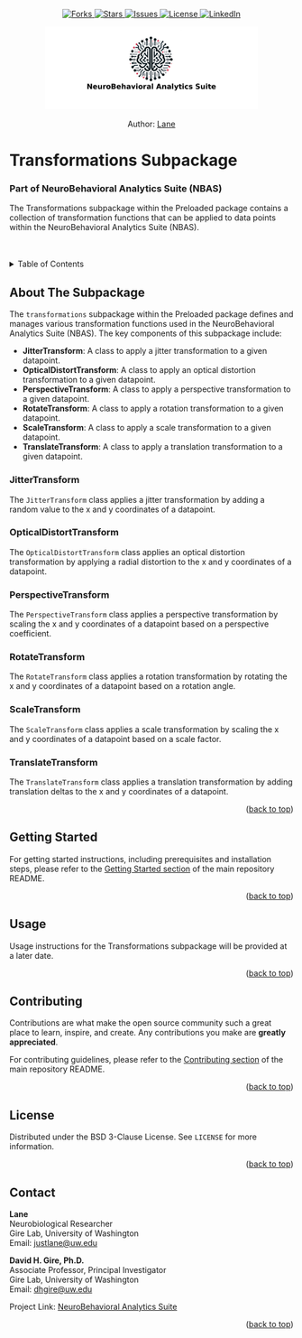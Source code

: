 <a name="readme-top"></a>

<!-- PROJECT SHIELDS -->
<!--
*** I'm using markdown "reference style" links for readability.
*** Reference links are enclosed in brackets [ ] instead of parentheses ( ).
*** See the bottom of this document for the declaration of the reference variables
*** for contributors-url, forks-url, etc. This is an optional, concise syntax you may use.
*** https://www.markdownguide.org/basic-syntax/#reference-style-links
-->
<!-- [![Contributors][contributors-shield]][contributors-url] -->
<div align="center">
  <p align="center">
    <a href="https://github.com/lane-neuro/neurobehavioral-analytics-suite/network/members">
      <img src="https://img.shields.io/github/forks/lane-neuro/neurobehavioral-analytics-suite.svg?style=for-the-badge" alt="Forks">
    </a>
    <a href="https://github.com/lane-neuro/neurobehavioral-analytics-suite/stargazers">
      <img src="https://img.shields.io/github/stars/lane-neuro/neurobehavioral-analytics-suite.svg?style=for-the-badge" alt="Stars">
    </a>
    <a href="https://github.com/lane-neuro/neurobehavioral-analytics-suite/issues">
      <img src="https://img.shields.io/github/issues/lane-neuro/neurobehavioral-analytics-suite.svg?style=for-the-badge" alt="Issues">
    </a>
    <a href="https://github.com/lane-neuro/neurobehavioral-analytics-suite/blob/main/LICENSE">
      <img src="https://img.shields.io/github/license/lane-neuro/neurobehavioral-analytics-suite.svg?style=for-the-badge" alt="License">
    </a>
    <a href="https://linkedin.com/in/lane14">
      <img src="https://img.shields.io/badge/-LinkedIn-black.svg?style=for-the-badge&logo=linkedin&colorB=555" alt="LinkedIn">
    </a>
  </p>

  <!-- PROJECT LOGO -->
  <a href="https://github.com/lane-neuro/neurobehavioral-analytics-suite">
    <img src="../../../images/centered_banner_white_black_text_1800x700.png" alt="NBAS" style="max-width: 75%; height: auto;">
  </a>
  <p>Author: <a href="#contact">Lane</a></p>
</div>



# Transformations Subpackage
### Part of NeuroBehavioral Analytics Suite (NBAS)
<div>
  <p align="left">
The Transformations subpackage within the Preloaded package contains a collection of transformation functions that can be applied to data points within the NeuroBehavioral Analytics Suite (NBAS).
<br />
<br />
    <!-- <a href="https://github.com/lane-neuro/neurobehavioral-analytics-suite"><strong>Explore the docs »</strong></a> -->
    <br />
    <!-- <a href="https://github.com/lane-neuro/neurobehavioral-analytics-suite">View Demo</a>
    ·
    <a href="https://github.com/lane-neuro/neurobehavioral-analytics-suite/issues/new?labels=bug&template=bug-report---.md">Report Bug</a>
    ·
    <a href="https://github.com/lane-neuro/neurobehavioral-analytics-suite/issues/new?labels=enhancement&template=feature-request---.md">Request Feature</a>
    -->
  </p>
</div>

<!-- TABLE OF CONTENTS -->
<details>
  <summary>Table of Contents</summary>
  <ol>
    <li>
      <a href="#about-the-subpackage">About The Subpackage</a>
    </li>
    <li>
      <a href="#getting-started">Getting Started</a>
    </li>
    <li><a href="#usage">Usage</a></li>
    <li><a href="#contributing">Contributing</a></li>
    <li><a href="#license">License</a></li>
    <li><a href="#contact">Contact</a></li>
  </ol>
</details>

<!-- ABOUT THE SUBPACKAGE -->
## About The Subpackage

The `transformations` subpackage within the Preloaded package defines and manages various transformation functions used in the NeuroBehavioral Analytics Suite (NBAS). The key components of this subpackage include:

- **JitterTransform**: A class to apply a jitter transformation to a given datapoint.
- **OpticalDistortTransform**: A class to apply an optical distortion transformation to a given datapoint.
- **PerspectiveTransform**: A class to apply a perspective transformation to a given datapoint.
- **RotateTransform**: A class to apply a rotation transformation to a given datapoint.
- **ScaleTransform**: A class to apply a scale transformation to a given datapoint.
- **TranslateTransform**: A class to apply a translation transformation to a given datapoint.

### JitterTransform
The `JitterTransform` class applies a jitter transformation by adding a random value to the x and y coordinates of a datapoint.

### OpticalDistortTransform
The `OpticalDistortTransform` class applies an optical distortion transformation by applying a radial distortion to the x and y coordinates of a datapoint.

### PerspectiveTransform
The `PerspectiveTransform` class applies a perspective transformation by scaling the x and y coordinates of a datapoint based on a perspective coefficient.

### RotateTransform
The `RotateTransform` class applies a rotation transformation by rotating the x and y coordinates of a datapoint based on a rotation angle.

### ScaleTransform
The `ScaleTransform` class applies a scale transformation by scaling the x and y coordinates of a datapoint based on a scale factor.

### TranslateTransform
The `TranslateTransform` class applies a translation transformation by adding translation deltas to the x and y coordinates of a datapoint.

<p align="right">(<a href="#readme-top">back to top</a>)</p>

<!-- GETTING STARTED -->
## Getting Started

For getting started instructions, including prerequisites and installation steps, please refer to the [Getting Started section](https://github.com/lane-neuro/neurobehavioral-analytics-suite#getting-started) of the main repository README.

<p align="right">(<a href="#readme-top">back to top</a>)</p>

<!-- USAGE EXAMPLES -->
## Usage

Usage instructions for the Transformations subpackage will be provided at a later date.

<p align="right">(<a href="#readme-top">back to top</a>)</p>

<!-- CONTRIBUTING -->
## Contributing

Contributions are what make the open source community such a great place to learn, inspire, and create. Any contributions you make are **greatly appreciated**.

For contributing guidelines, please refer to the [Contributing section](https://github.com/lane-neuro/neurobehavioral-analytics-suite#contributing) of the main repository README.

<p align="right">(<a href="#readme-top">back to top</a>)</p>

<!-- LICENSE -->
## License

Distributed under the BSD 3-Clause License. See `LICENSE` for more information.

<p align="right">(<a href="#readme-top">back to top</a>)</p>

<!-- CONTACT -->
## Contact

**Lane**  
Neurobiological Researcher  
Gire Lab, University of Washington  
Email: [justlane@uw.edu](mailto:justlane@uw.edu)

**David H. Gire, Ph.D.**  
Associate Professor, Principal Investigator  
Gire Lab, University of Washington  
Email: [dhgire@uw.edu](mailto:dhgire@uw.edu)

Project Link: [NeuroBehavioral Analytics Suite](https://github.com/lane-neuro/neurobehavioral-analytics-suite)

<p align="right">(<a href="#readme-top">back to top</a>)</p>

<!-- MARKDOWN LINKS & IMAGES -->
[contributors-shield]: https://img.shields.io/github/contributors/lane-neuro/neurobehavioral-analytics-suite.svg?style=for-the-badge
[contributors-url]: https://github.com/lane-neuro/neurobehavioral-analytics-suite/graphs/contributors
[forks-shield]: https://img.shields.io/github/forks/lane-neuro/neurobehavioral-analytics-suite.svg?style=for-the-badge
[forks-url]: https://github.com/lane-neuro/neurobehavioral-analytics-suite/network/members
[stars-shield]: https://img.shields.io/github/stars/lane-neuro/neurobehavioral-analytics-suite.svg?style=for-the-badge
[stars-url]: https://github.com/lane-neuro/neurobehavioral-analytics-suite/stargazers
[issues-shield]: https://img.shields.io/github/issues/lane-neuro/neurobehavioral-analytics-suite.svg?style=for-the-badge
[issues-url]: https://github.com/lane-neuro/neurobehavioral-analytics-suite/issues
[license-shield]: https://img.shields.io/github/license/lane-neuro/neurobehavioral-analytics-suite.svg?style=for-the-badge
[license-url]: https://github.com/lane-neuro/neurobehavioral-analytics-suite/blob/main/LICENSE
[linkedin-shield]: https://img.shields.io/badge/-LinkedIn-black.svg?style=for-the-badge&logo=linkedin&colorB=555
[linkedin-url]: https://linkedin.com/in/lane14
